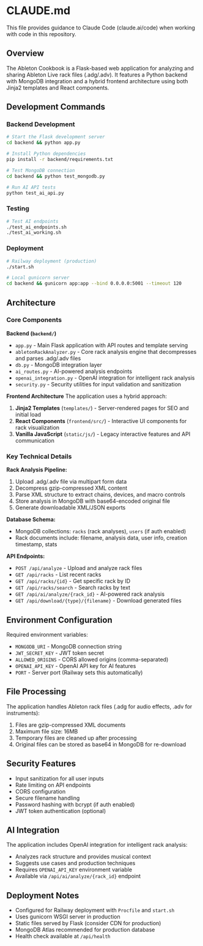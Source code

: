# CLAUDE.md

This file provides guidance to Claude Code (claude.ai/code) when working with code in this repository.

## Overview

The Ableton Cookbook is a Flask-based web application for analyzing and sharing Ableton Live rack files (.adg/.adv). It features a Python backend with MongoDB integration and a hybrid frontend architecture using both Jinja2 templates and React components.

## Development Commands

### Backend Development
```bash
# Start the Flask development server
cd backend && python app.py

# Install Python dependencies
pip install -r backend/requirements.txt

# Test MongoDB connection
cd backend && python test_mongodb.py

# Run AI API tests
python test_ai_api.py
```

### Testing
```bash
# Test AI endpoints
./test_ai_endpoints.sh
./test_ai_working.sh
```

### Deployment
```bash
# Railway deployment (production)
./start.sh

# Local gunicorn server
cd backend && gunicorn app:app --bind 0.0.0.0:5001 --timeout 120
```

## Architecture

### Core Components

**Backend (`backend/`)**
- `app.py` - Main Flask application with API routes and template serving
- `abletonRackAnalyzer.py` - Core rack analysis engine that decompresses and parses .adg/.adv files
- `db.py` - MongoDB integration layer
- `ai_routes.py` - AI-powered analysis endpoints
- `openai_integration.py` - OpenAI integration for intelligent rack analysis
- `security.py` - Security utilities for input validation and sanitization

**Frontend Architecture**
The application uses a hybrid approach:
1. **Jinja2 Templates** (`templates/`) - Server-rendered pages for SEO and initial load
2. **React Components** (`frontend/src/`) - Interactive UI components for rack visualization
3. **Vanilla JavaScript** (`static/js/`) - Legacy interactive features and API communication

### Key Technical Details

**Rack Analysis Pipeline:**
1. Upload .adg/.adv file via multipart form data
2. Decompress gzip-compressed XML content
3. Parse XML structure to extract chains, devices, and macro controls
4. Store analysis in MongoDB with base64-encoded original file
5. Generate downloadable XML/JSON exports

**Database Schema:**
- MongoDB collections: `racks` (rack analyses), `users` (if auth enabled)
- Rack documents include: filename, analysis data, user info, creation timestamp, stats

**API Endpoints:**
- `POST /api/analyze` - Upload and analyze rack files
- `GET /api/racks` - List recent racks
- `GET /api/racks/{id}` - Get specific rack by ID
- `GET /api/racks/search` - Search racks by text
- `GET /api/ai/analyze/{rack_id}` - AI-powered rack analysis
- `GET /api/download/{type}/{filename}` - Download generated files

## Environment Configuration

Required environment variables:
- `MONGODB_URI` - MongoDB connection string
- `JWT_SECRET_KEY` - JWT token secret
- `ALLOWED_ORIGINS` - CORS allowed origins (comma-separated)
- `OPENAI_API_KEY` - OpenAI API key for AI features
- `PORT` - Server port (Railway sets this automatically)

## File Processing

The application handles Ableton rack files (.adg for audio effects, .adv for instruments):
1. Files are gzip-compressed XML documents
2. Maximum file size: 16MB
3. Temporary files are cleaned up after processing
4. Original files can be stored as base64 in MongoDB for re-download

## Security Features

- Input sanitization for all user inputs
- Rate limiting on API endpoints  
- CORS configuration
- Secure filename handling
- Password hashing with bcrypt (if auth enabled)
- JWT token authentication (optional)

## AI Integration

The application includes OpenAI integration for intelligent rack analysis:
- Analyzes rack structure and provides musical context
- Suggests use cases and production techniques
- Requires `OPENAI_API_KEY` environment variable
- Available via `/api/ai/analyze/{rack_id}` endpoint

## Deployment Notes

- Configured for Railway deployment with `Procfile` and `start.sh`
- Uses gunicorn WSGI server in production
- Static files served by Flask (consider CDN for production)
- MongoDB Atlas recommended for production database
- Health check available at `/api/health`